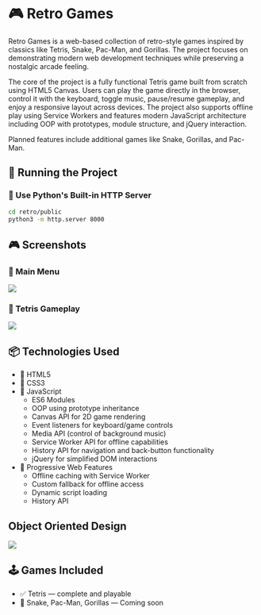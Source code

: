 <h1>🎮 Retro Games</h1>
Retro Games is a web-based collection of retro-style games inspired by classics like Tetris, Snake, Pac-Man, and Gorillas. The project focuses on demonstrating modern web development techniques while preserving a nostalgic arcade feeling.

The core of the project is a fully functional Tetris game built from scratch using HTML5 Canvas. Users can play the game directly in the browser, control it with the keyboard, toggle music, pause/resume gameplay, and enjoy a responsive layout across devices. The project also supports offline play using Service Workers and features modern JavaScript architecture including OOP with prototypes, module structure, and jQuery interaction.

Planned features include additional games like Snake, Gorillas, and Pac-Man.

## 🚀 Running the Project

### 🐍 Use Python's Built-in HTTP Server

```bash
cd retro/public
python3 -m http.server 8000
```

<h2>🎮 Screenshots</h2>

### 🏁 Main Menu
<img src="https://github.com/user-attachments/assets/6d79ce21-8209-490d-a56d-7d3b7f2e6431" />

### 🧱 Tetris Gameplay  
<img src="https://github.com/user-attachments/assets/224fb350-8524-45bb-bd54-82df935db537" />

<h2>📦 Technologies Used</h2>

- 🔧 HTML5
- 🎨 CSS3
- 🧠 JavaScript
  - ES6 Modules
  - OOP using prototype inheritance
  - Canvas API for 2D game rendering
  - Event listeners for keyboard/game controls
  - Media API (control of background music)
  - Service Worker API for offline capabilities
  - History API for navigation and back-button functionality
  - jQuery for simplified DOM interactions
- 📁 Progressive Web Features
  - Offline caching with Service Worker
  - Custom fallback for offline access
  - Dynamic script loading
  - History API
 
<h2>Object Oriented Design</h2>
<img src="https://github.com/user-attachments/assets/1be96df7-527f-44d1-a29f-564596766c3d" />
  
<h2>🕹 Games Included</h2>

- ✅ Tetris — complete and playable
- 🚧 Snake, Pac-Man, Gorillas — Coming soon
